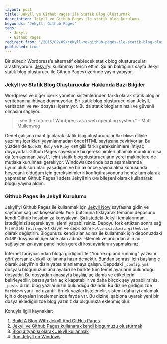 ```yaml
---
layout: post
title: Jekyll ve Github Pages ile Statik Blog Oluşturmak
description: Jekyll ve Github Pages ile statik blog kurulumu.
keywords: "Jekyll, Github Pages"
tags: 
  - Jekyll
  - Github Pages
redirect_from: "/2015/02/09/jekyll-ve-github-pages-ile-statik-blog-olusturmak/"
published: true
---
```



Bir süredir Wordpress’e alternatif olabilecek statik blog oluşturucuları araştırıyorum. [Jekyll](http://jekyllrb.com/)’yi kullanmayı tercih ettim. Şu an baktığınız sayfa  Jekyll statik blog oluşturucu ile Github Pages üzerinde yayın yapıyor. 

### Jekyll ve Statik Blog Oluşturucular Hakkında Bazı Bilgiler

Wordpress ve diğer içerik yönetim sistemlerinden farklı olarak statik bloglar veritabanına ihtiyaç duymuyorlar. Bir statik blog oluşturucu olan Jekyll, veritabanı ve `PHP` dosyası içermiyor. Bu da statik blogların hızlı ve güvenli olmasını sağlıyor.

> I see the future of Wordpress as a web operating system.” – Matt Mullenweg 

Genel çalışma mantığı olarak statik blog oluşturucular `Markdown` diliyle yazılmış içerikleri yayınlanmadan önce HTML sayfasına çeviriyorlar. Bu yüzden de `NodeJS`, `Ruby` ve `Ruby GEM` gibi farklı gereksinimlere ihtiyaç duyuyorlar. Github Pages sayesinde  bu gereksinimleri atlamak mümkün olsa da (en azından `Jekyll` için) statik blog oluşturucuların yerel makinelere de mutlaka kurulması gerekiyor. Windows üzerinde bazı aşamalarında uyumluluk sorunları yaşadığım ve bir an önce yayına alma konusunda heyecanlı olduğum için gereksinimlerin konfigürasyonunu henüz tam olarak yapmadan Github Pages'i adeta Jekyll'nin `CMS` bileşeni olarak kullanarak blogu yayına aldım. 

### Github Pages ile Jekyll Kurulumu

Jekyll’yi Github Pages ile kullanmak için [Jekyll Now](http://www.github.com/barryclark/jekyll-now) sayfasına gidin ve sayfanın sağ üst köşesindeki `Fork` butonuna tıklayarak temanın deposunu kendi Github hesabınıza kopyalayın. [Şu listedeki](https://github.com/jekyll/jekyll/wiki/Themes) Jekyll temalarından istediğinizi seçerek aynı işlemi yapabilirsiniz. Depoyu fork ettikten sonra sağ kısımdaki `Settings`’e tıklayın ve depo adını `kullaniciadiniz.github.io` olarak değiştirin. Blogunuzu kendi alan adınız ile kullanmak için deponuzdaki `CNAME` dosyasının içerisine alan adınızı eklemeli ve ardından alın adı sağlayıcınızın ayar panelinden [gerekli host ayarlarını](https://help.github.com/articles/setting-up-a-custom-domain-with-pages) yapmalısınız.

İnternet tarayıcısından bloga girdiğinizde "You're up and running" yazısını görüyorsanız Jekyll kullanıma hazır demektir. Bundan sonrası için başlangıç olarak Jekyll’nin dizin yapısını anlamaya çalışın. Depodaki `_config.yml` dosyası blogunuzun ana ayaları ile birlikte tüm temel ayarların bulunduğu dosyadır. Bu dosyadan anasayfa başlığı, açıklama ve etiketlerini belirleyebilir, bazı ayarları açık kapatabilir ve daha birçok şey yapabilirsiniz. `_posts` dizini blog yazılarınızın bulunduğu dizindir. Bu dizine girdiğinizde `Markdown` yani `.md` uzantılı örnek yazılar listelenelir, sistemi daha iyi anlamak için o dosyaları incelemenizde fayda var. Bu dizine, şablona uyarak yeni bir dosya eklediğinizde blog yazınız da blogunuza eklenmiş olur.

Konuyla ilgili kaynaklar:

1. [Build A Blog With Jekyll And GitHub Pages](http://www.smashingmagazine.com/2014/08/01/build-blog-jekyll-github-pages)
2. [Jekyll ve Github Pages kullanarak kendi blogumuzu oluşturmak](http://aristona.github.io/jekyll-ve-github-pages-kullanarak-kendi-blogumuzu-olusturmak/)
3. [Blog altyapısı olarak Jekyll kullanmak](http://blog.arsln.org/blog-altyapisi-olarak-jekyll-kullanmak/)
4. [Run Jekyll on Windows](http://jekyll-windows.juthilo.com/)
